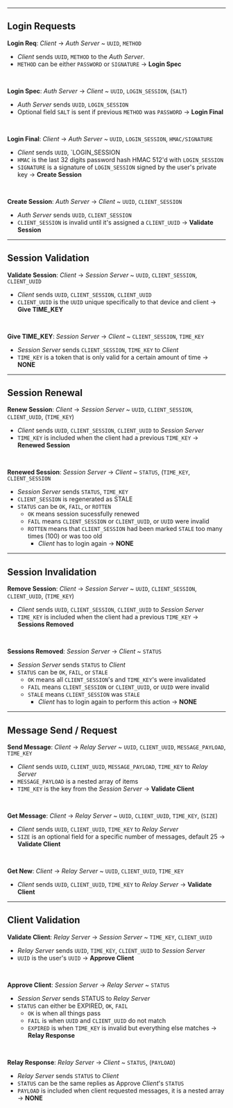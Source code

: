 
---------------------------------------------------------------------------------------------------------
## Login Requests 
  
  
**Login Req**: *Client* -> *Auth Server* ~ `UUID`, `METHOD`
  - *Client* sends `UUID`, `METHOD` to the *Auth Server*.
  - `METHOD` can be either `PASSWORD` or `SIGNATURE`
 -> **Login Spec**
  
  &nbsp;

**Login Spec**: *Auth Server* -> *Client* ~ `UUID`, `LOGIN_SESSION`, (`SALT`)
  - *Auth Server* sends `UUID`, `LOGIN_SESSION`
  - Optional field `SALT` is sent if previous `METHOD` was `PASSWORD`
 -> **Login Final**
  
  &nbsp;
  
**Login Final**: *Client* -> *Auth Server* ~ `UUID`, `LOGIN_SESSION`, `HMAC/SIGNATURE`
  - *Client* sends `UUID`, `LOGIN_SESSION
  - `HMAC` is the last 32 digits password hash HMAC 512'd with `LOGIN_SESSION`
  - `SIGNATURE` is a signature of `LOGIN_SESSION` signed by the user's private key
 -> **Create Session**
  
  &nbsp;
  
**Create Session**: *Auth Server* -> *Client* ~ `UUID`, `CLIENT_SESSION`
  - *Auth Server* sends `UUID`, `CLIENT_SESSION`
  - `CLIENT_SESSION` is invalid until it's assigned a `CLIENT_UUID`
 -> **Validate Session**


---------------------------------------------------------------------------------------------------------
## Session Validation
  
  
**Validate Session**: *Client* -> *Session Server* ~ `UUID`, `CLIENT_SESSION`, `CLIENT_UUID`
  - *Client* sends `UUID`, `CLIENT_SESSION`, `CLIENT_UUID`
  - `CLIENT_UUID` is the `UUID` unique specifically to that device and client
 -> **Give TIME_KEY**
  
  &nbsp;
  
**Give TIME_KEY**: *Session Server* -> *Client* ~ `CLIENT_SESSION`, `TIME_KEY`
  - *Session Server* sends `CLIENT_SESSION`, `TIME_KEY` to *Client*
  - `TIME_KEY` is a token that is only valid for a certain amount of time
 -> **NONE**

---------------------------------------------------------------------------------------------------------
## Session Renewal
  
  
**Renew Session**: *Client* -> *Session Server* ~ `UUID`, `CLIENT_SESSION`, `CLIENT_UUID`, (`TIME_KEY`)
  - *Client* sends `UUID`, `CLIENT_SESSION`, `CLIENT_UUID` to *Session Server*
  - `TIME_KEY` is included when the client had a previous `TIME_KEY`
 -> **Renewed Session**
  
  &nbsp;
  
**Renewed Session**: *Session Server* -> *Client* ~ `STATUS`, (`TIME_KEY`, `CLIENT_SESSION`
  - *Session Server* sends `STATUS`, `TIME_KEY`
  - `CLIENT_SESSION` is regenerated as STALE
  - `STATUS` can be `OK`, `FAIL`, or `ROTTEN`
    - `OK` means session sucessfully renewed
    - `FAIL` means `CLIENT_SESSION` or `CLIENT_UUID`, or `UUID` were invalid
    - `ROTTEN` means that `CLIENT_SESSION` had been marked `STALE` too many times (100) or was too old
      - *Client* has to login again
 -> **NONE**

---------------------------------------------------------------------------------------------------------
## Session Invalidation
  
  
**Remove Session**: *Client* -> *Session Server* ~ `UUID`, `CLIENT_SESSION`, `CLIENT_UUID`, (`TIME_KEY`)
  - *Client* sends `UUID`, `CLIENT_SESSION`, `CLIENT_UUID` to *Session Server*
  - `TIME_KEY` is included when the client had a previous `TIME_KEY`
 -> **Sessions Removed**
  
  &nbsp;
  
**Sessions Removed**: *Session Server* -> *Client* ~ `STATUS`
  - *Session Server* sends `STATUS` to *Client*
  - `STATUS` can be `OK`, `FAIL`, or `STALE`
    - `OK` means all `CLIENT_SESSION`'s and `TIME_KEY`'s were invalidated
    - `FAIL` means `CLIENT_SESSION` or `CLIENT_UUID`, or `UUID` were invalid
    - `STALE` means `CLIENT_SESSION` was `STALE`
      - *Client* has to login again to perform this action
 -> **NONE**

---------------------------------------------------------------------------------------------------------
## Message Send / Request
  

**Send Message**: *Client* -> *Relay Server* ~ `UUID`, `CLIENT_UUID`, `MESSAGE_PAYLOAD`, `TIME_KEY`
  - *Client* sends `UUID`, `CLIENT_UUID`, `MESSAGE_PAYLOAD`, `TIME_KEY` to *Relay Server*
  - `MESSAGE_PAYLOAD` is a nested array of items
  - `TIME_KEY` is the key from the *Session Server*
 -> **Validate Client**
  
  &nbsp;
  
**Get Message**: *Client* -> *Relay Server* ~ `UUID`, `CLIENT_UUID`, `TIME_KEY`, (`SIZE`)
  - *Client* sends `UUID`, `CLIENT_UUID`, `TIME_KEY` to *Relay Server*
  - `SIZE` is an optional field for a specific number of messages, default 25
 -> **Validate Client**
  
  &nbsp;
  
**Get New**: *Client* -> *Relay Server* ~ `UUID`, `CLIENT_UUID`, `TIME_KEY`
  - *Client* sends `UUID`, `CLIENT_UUID`, `TIME_KEY` to *Relay Server*
 -> **Validate Client**


---------------------------------------------------------------------------------------------------------
## Client Validation
  
  
**Validate Client**: *Relay Server* -> *Session Server* ~ `TIME_KEY`, `CLIENT_UUID`
  - *Relay Server* sends `UUID`, `TIME_KEY`, `CLIENT_UUID` to *Session Server*
  - `UUID` is the user's `UUID`
 -> **Approve Client**
  
  &nbsp;
  
**Approve Client**: *Session Server* -> *Relay Server* ~ `STATUS`
  - *Session Server* sends STATUS to *Relay Server*
  - `STATUS` can either be EXPIRED, `OK`, `FAIL`
    - `OK` is when all things pass
    - `FAIL` is when `UUID` and `CLIENT_UUID` do not match
    - `EXPIRED` is when `TIME_KEY` is invalid but everything else matches
 -> **Relay Response**
  
  &nbsp;
  
**Relay Response**: *Relay Server* -> *Client* ~ `STATUS`, (`PAYLOAD`)
  - *Relay Server* sends `STATUS` to *Client*
  - `STATUS` can be the same replies as Approve *Client*'s `STATUS`
  - `PAYLOAD` is included when client requested messages, it is a nested array
 -> **NONE**
